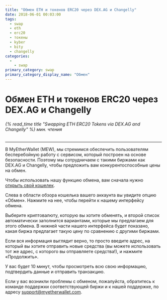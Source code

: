 ```yaml
---
title: "Обмен ETH и токенов ERC20 через DEX.AG и Changelly"
date: 2018-06-01 00:03:00
tags:
  - swap
  - eth
  - erc20
  - токены
  - kyber
  - bity
  - changelly
categories:
  - 
    - swap
primary_category: swap
primary_category_display_name: "Обмен"
---
```


# **Обмен ETH и токенов ERC20 через DEX.AG и Changelly**

###### {% read_time title "Swapping ETH ERC20 Tokens via DEX.AG and Changelly" %} мин. чтения

* * *

В MyEtherWallet (MEW), мы стремимся обеспечить пользователям бесперебойную работу с сервисом, который построен на основе безопасности. Поэтому мы сотрудничаем с такими биржами как DEX.AG и Changelly, чтобы предложить вам конкурентоспособные цены на обмен.

Чтобы использовать нашу функцию обмена, вам сначала нужно [открыть свой кошелек](/@@@@@@/getting-started/how-to-access-your-wallet).

Слева в области обзора кошелька вашего аккаунта вы увидите опцию «Обмен». Нажмите на нее, чтобы перейти к нашему интерфейсу обмена.

Выберите криптовалюту, которую вы хотите обменять, и второй список автоматически заполнится вариантами, которые мы предлагаем для этого обмена. В нижней части нашего интерфейса будет показано, какая биржа предлагает такую цену по сравнению с другими биржами.

Если вся информация выглядит верно, то просто введите адрес, на который вы хотите отправить новые средства (вы можете использовать тот же адрес, с которого вы отправляете средства!), и нажмите «Продолжить».

У вас будет 10 минут, чтобы просмотреть всю свою информацию, подтвердить данные и отправить транзакцию.

Если у вас возникли проблемы с обменом, пожалуйста, обратитесь к команде поддержки соответствующей биржи и к нашей поддержке, по адресу [support@myetherwallet.com](mailto:support@myetherwallet.com).
